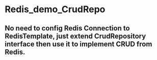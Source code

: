 ﻿# Redis_demo_CrudRepo
 
 ## No need to config Redis Connection to RedisTemplate, just extend CrudRepository interface then use it to implement CRUD from Redis. 
